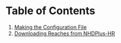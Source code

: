 # Table of Contents

1. [Making the Configuration File](1-Metadata_File.md)
2. [Downloading Reaches from NHDPlus-HR](2-Reach_Delineation.md)